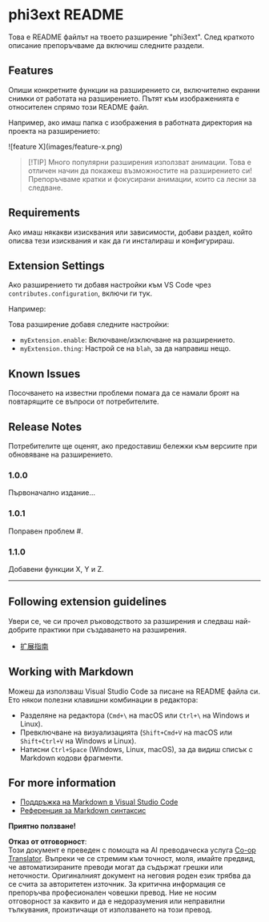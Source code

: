 <!--
CO_OP_TRANSLATOR_METADATA:
{
  "original_hash": "be0b2937160c486180ded27e4f14adeb",
  "translation_date": "2025-07-16T16:56:37+00:00",
  "source_file": "code/07.Lab/01/Apple/phi3ext/README.md",
  "language_code": "bg"
}
-->
# phi3ext README

Това е README файлът на твоето разширение "phi3ext". След краткото описание препоръчваме да включиш следните раздели.

## Features

Опиши конкретните функции на разширението си, включително екранни снимки от работата на разширението. Пътят към изображенията е относителен спрямо този README файл.

Например, ако имаш папка с изображения в работната директория на проекта на разширението:

\!\[feature X\]\(images/feature-x.png\)

> [!TIP] Много популярни разширения използват анимации. Това е отличен начин да покажеш възможностите на разширението си! Препоръчваме кратки и фокусирани анимации, които са лесни за следване.

## Requirements

Ако имаш някакви изисквания или зависимости, добави раздел, който описва тези изисквания и как да ги инсталираш и конфигурираш.

## Extension Settings

Ако разширението ти добавя настройки към VS Code чрез `contributes.configuration`, включи ги тук.

Например:

Това разширение добавя следните настройки:

* `myExtension.enable`: Включване/изключване на разширението.
* `myExtension.thing`: Настрой се на `blah`, за да направиш нещо.

## Known Issues

Посочването на известни проблеми помага да се намали броят на повтарящите се въпроси от потребителите.

## Release Notes

Потребителите ще оценят, ако предоставиш бележки към версиите при обновяване на разширението.

### 1.0.0

Първоначално издание...

### 1.0.1

Поправен проблем #.

### 1.1.0

Добавени функции X, Y и Z.

---

## Following extension guidelines

Увери се, че си прочел ръководството за разширения и следваш най-добрите практики при създаването на разширения.

* [扩展指南](https://code.visualstudio.com/api/references/extension-guidelines?WT.mc_id=aiml-137032-kinfeylo)

## Working with Markdown

Можеш да използваш Visual Studio Code за писане на README файла си. Ето някои полезни клавишни комбинации в редактора:

* Разделяне на редактора (`Cmd+\` на macOS или `Ctrl+\` на Windows и Linux).
* Превключване на визуализацията (`Shift+Cmd+V` на macOS или `Shift+Ctrl+V` на Windows и Linux).
* Натисни `Ctrl+Space` (Windows, Linux, macOS), за да видиш списък с Markdown кодови фрагменти.

## For more information

* [Поддръжка на Markdown в Visual Studio Code](http://code.visualstudio.com/docs/languages/markdown?WT.mc_id=aiml-137032-kinfeylo)
* [Референция за Markdown синтаксис](https://help.github.com/articles/markdown-basics/)

**Приятно ползване!**

**Отказ от отговорност**:  
Този документ е преведен с помощта на AI преводаческа услуга [Co-op Translator](https://github.com/Azure/co-op-translator). Въпреки че се стремим към точност, моля, имайте предвид, че автоматизираните преводи могат да съдържат грешки или неточности. Оригиналният документ на неговия роден език трябва да се счита за авторитетен източник. За критична информация се препоръчва професионален човешки превод. Ние не носим отговорност за каквито и да е недоразумения или неправилни тълкувания, произтичащи от използването на този превод.
